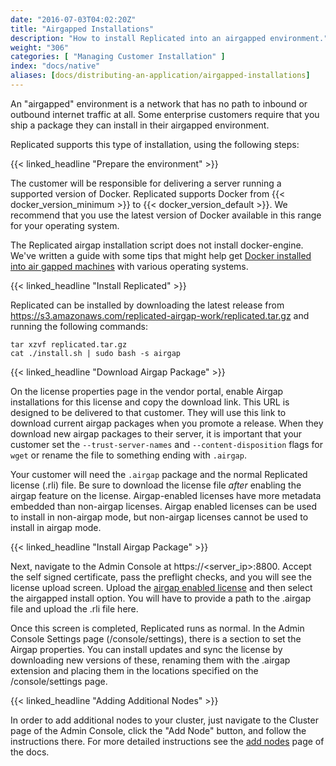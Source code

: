 ```yaml
---
date: "2016-07-03T04:02:20Z"
title: "Airgapped Installations"
description: "How to install Replicated into an airgapped environment."
weight: "306"
categories: [ "Managing Customer Installation" ]
index: "docs/native"
aliases: [docs/distributing-an-application/airgapped-installations]
---
```


An "airgapped" environment is a network that has no path to inbound or outbound internet traffic at all. Some enterprise customers require that you ship a package they can install in their airgapped environment.

Replicated supports this type of installation, using the following steps:

{{< linked_headline "Prepare the environment" >}}

The customer will be responsible for delivering a server running a supported version of Docker. Replicated
supports Docker from {{< docker_version_minimum >}} to {{< docker_version_default >}}. We recommend that you use the latest version of Docker available in this range for your operating system.

The Replicated airgap installation script does not install docker-engine. We've written a guide with some tips that might help get [Docker installed into air gapped machines](/docs/kb/supporting-your-customers/installing-docker-in-airgapped/) with various operating systems.

{{< linked_headline "Install Replicated" >}}

Replicated can be installed by downloading the latest release from https://s3.amazonaws.com/replicated-airgap-work/replicated.tar.gz and running the following commands:

```shell
tar xzvf replicated.tar.gz
cat ./install.sh | sudo bash -s airgap
```

{{< linked_headline "Download Airgap Package" >}}

On the license properties page in the vendor portal, enable Airgap installations for this license and copy the download link. This URL is designed to be delivered to that customer. They will use this link to download current airgap packages when you promote a release. When they download new airgap packages to their server, it is important that your customer set the `--trust-server-names` and `--content-disposition` flags for `wget` or rename the file to something ending with `.airgap`.

Your customer will need the `.airgap` package and the normal Replicated license (.rli) file. Be sure to download the license file *after* enabling the airgap feature on the license. Airgap-enabled licenses have more metadata embedded than non-airgap licenses. Airgap enabled licenses can be used to install in non-airgap mode, but non-airgap licenses cannot be used to install in airgap mode.

{{< linked_headline "Install Airgap Package" >}}

Next, navigate to the Admin Console at https://\<server_ip\>:8800. Accept the self signed certificate, pass the preflight checks, and you will see the license upload screen. Upload the [airgap enabled license](/docs/native/distributing-an-application/create-licenses/#airgap-download-enabled) and then select the airgapped install option. You will have to provide a path to the .airgap file and upload the .rli file here.

Once this screen is completed, Replicated runs as normal. In the Admin Console Settings page (/console/settings), there is a section to set the Airgap properties. You can install updates and sync the license by downloading new versions of these, renaming them with the .airgap extension and placing them in the locations specified on the /console/settings page.

{{< linked_headline "Adding Additional Nodes" >}}

In order to add additional nodes to your cluster, just navigate to the Cluster page of the Admin Console, click the "Add Node" button, and follow the instructions there. For more detailed instructions see the [add nodes](/docs/native/distributing-an-application/add-nodes/) page of the docs.